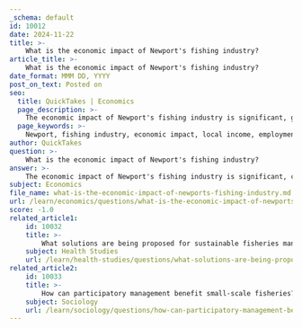 ```yaml
---
_schema: default
id: 10012
date: 2024-11-22
title: >-
    What is the economic impact of Newport's fishing industry?
article_title: >-
    What is the economic impact of Newport's fishing industry?
date_format: MMM DD, YYYY
post_on_text: Posted on
seo:
  title: QuickTakes | Economics
  page_description: >-
    The economic impact of Newport's fishing industry is significant, generating substantial income and employment for the local community. With contributions from commercial and recreational fishing, the industry plays a crucial role in the area's economy and identity.
  page_keywords: >-
    Newport, fishing industry, economic impact, local income, employment, Oregon Coast, commercial fishing, recreational fishing, marine activities, job support, economic activity, Lincoln County, Midwater Trawlers Cooperative, fishing fleet, sustainable community, marine recreational fishing, income generation
author: QuickTakes
question: >-
    What is the economic impact of Newport's fishing industry?
answer: >-
    The economic impact of Newport's fishing industry is significant, contributing to both local income and employment. According to the "Fishing Industry Economic Activity Trends in the Newport, Oregon Area" report, commissioned by the Lincoln County Commission and the Midwater Trawlers Cooperative, the fishing industry in Newport has shown a growing impact on the area's economy.\n\nIn 2019, the total income generated from the fishing industry, including direct income and related marine activities, was approximately $346 million. This figure encompasses both commercial and recreational fishing sectors. Specifically, the commercial fishing industry alone contributed an estimated $155 million in income, supporting around 3,300 jobs and generating an output of $328 million in the local economy. Additionally, marine recreational fishing, which includes activities such as finfish and crabbing, contributed about $21 million in income and supported 444 jobs, with an output of $57 million.\n\nNewport is home to the largest commercial fishing fleet and the most active recreational marina on the Oregon Coast, underscoring its central role in the state's fishing industry. The report highlights that the top 47 vessels, which represent only 14% of the fleet, accounted for 67% of the total onshore harvest value in 2019, indicating a concentration of economic activity among a smaller number of high-revenue vessels.\n\nOverall, the fishing industry in Newport not only provides substantial economic benefits but also plays a crucial role in the community's identity and sustainability. The ongoing efforts to understand and enhance this sector are vital for maintaining its contributions to the local economy.
subject: Economics
file_name: what-is-the-economic-impact-of-newports-fishing-industry.md
url: /learn/economics/questions/what-is-the-economic-impact-of-newports-fishing-industry
score: -1.0
related_article1:
    id: 10032
    title: >-
        What solutions are being proposed for sustainable fisheries management?
    subject: Health Studies
    url: /learn/health-studies/questions/what-solutions-are-being-proposed-for-sustainable-fisheries-management
related_article2:
    id: 10033
    title: >-
        How can participatory management benefit small-scale fisheries?
    subject: Sociology
    url: /learn/sociology/questions/how-can-participatory-management-benefit-smallscale-fisheries
---
```


&nbsp;
